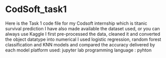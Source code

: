 # CodSoft_task1
Here is the Task 1 code file for my Codsoft internship which is titanic survival prediction
I have also made available the dataset used, or you can always use Kaggle 
I first pre-processed the data, cleaned it and converted the object datatype into numerical
I used logistic regression, random forest classification and KNN models and compared the accuracy delivered by each model
platform used: jupyter lab
programming language : pyhton
